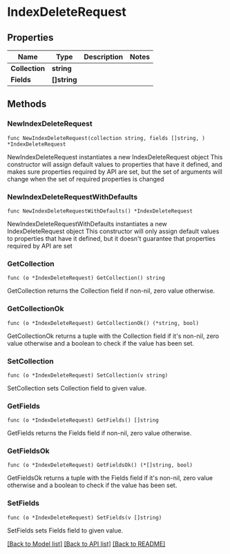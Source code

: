 # IndexDeleteRequest

## Properties

Name | Type | Description | Notes
------------ | ------------- | ------------- | -------------
**Collection** | **string** |  | 
**Fields** | **[]string** |  | 

## Methods

### NewIndexDeleteRequest

`func NewIndexDeleteRequest(collection string, fields []string, ) *IndexDeleteRequest`

NewIndexDeleteRequest instantiates a new IndexDeleteRequest object
This constructor will assign default values to properties that have it defined,
and makes sure properties required by API are set, but the set of arguments
will change when the set of required properties is changed

### NewIndexDeleteRequestWithDefaults

`func NewIndexDeleteRequestWithDefaults() *IndexDeleteRequest`

NewIndexDeleteRequestWithDefaults instantiates a new IndexDeleteRequest object
This constructor will only assign default values to properties that have it defined,
but it doesn't guarantee that properties required by API are set

### GetCollection

`func (o *IndexDeleteRequest) GetCollection() string`

GetCollection returns the Collection field if non-nil, zero value otherwise.

### GetCollectionOk

`func (o *IndexDeleteRequest) GetCollectionOk() (*string, bool)`

GetCollectionOk returns a tuple with the Collection field if it's non-nil, zero value otherwise
and a boolean to check if the value has been set.

### SetCollection

`func (o *IndexDeleteRequest) SetCollection(v string)`

SetCollection sets Collection field to given value.


### GetFields

`func (o *IndexDeleteRequest) GetFields() []string`

GetFields returns the Fields field if non-nil, zero value otherwise.

### GetFieldsOk

`func (o *IndexDeleteRequest) GetFieldsOk() (*[]string, bool)`

GetFieldsOk returns a tuple with the Fields field if it's non-nil, zero value otherwise
and a boolean to check if the value has been set.

### SetFields

`func (o *IndexDeleteRequest) SetFields(v []string)`

SetFields sets Fields field to given value.



[[Back to Model list]](../README.md#documentation-for-models) [[Back to API list]](../README.md#documentation-for-api-endpoints) [[Back to README]](../README.md)


